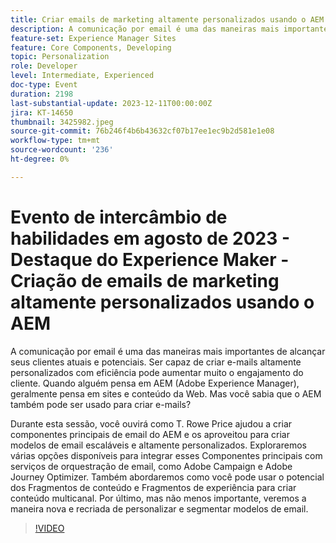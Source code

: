 ```yaml
---
title: Criar emails de marketing altamente personalizados usando o AEM
description: A comunicação por email é uma das maneiras mais importantes de alcançar seus clientes atuais e potenciais. Ser capaz de criar e-mails altamente personalizados com eficiência pode aumentar muito o engajamento do cliente. Quando alguém pensa em AEM (Adobe Experience Manager), geralmente pensa em sites e conteúdo da Web. Mas você sabia que o AEM também pode ser usado para criar e-mails
feature-set: Experience Manager Sites
feature: Core Components, Developing
topic: Personalization
role: Developer
level: Intermediate, Experienced
doc-type: Event
duration: 2198
last-substantial-update: 2023-12-11T00:00:00Z
jira: KT-14650
thumbnail: 3425982.jpeg
source-git-commit: 76b246f4b6b43632cf07b17ee1ec9b2d581e1e08
workflow-type: tm+mt
source-wordcount: '236'
ht-degree: 0%

---
```



# Evento de intercâmbio de habilidades em agosto de 2023 - Destaque do Experience Maker - Criação de emails de marketing altamente personalizados usando o AEM

A comunicação por email é uma das maneiras mais importantes de alcançar seus clientes atuais e potenciais. Ser capaz de criar e-mails altamente personalizados com eficiência pode aumentar muito o engajamento do cliente. Quando alguém pensa em AEM (Adobe Experience Manager), geralmente pensa em sites e conteúdo da Web. Mas você sabia que o AEM também pode ser usado para criar e-mails?

Durante esta sessão, você ouvirá como T. Rowe Price ajudou a criar componentes principais de email do AEM e os aproveitou para criar modelos de email escaláveis e altamente personalizados. Exploraremos várias opções disponíveis para integrar esses Componentes principais com serviços de orquestração de email, como Adobe Campaign e Adobe Journey Optimizer. Também abordaremos como você pode usar o potencial dos Fragmentos de conteúdo e Fragmentos de experiência para criar conteúdo multicanal. Por último, mas não menos importante, veremos a maneira nova e recriada de personalizar e segmentar modelos de email.

>[!VIDEO](https://video.tv.adobe.com/v/3425982/?learn=on)

